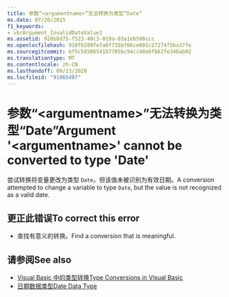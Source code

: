 ```yaml
---
title: 参数“<argumentname>”无法转换为类型“Date”
ms.date: 07/20/2015
f1_keywords:
- vbrArgument_InvalidDateValue1
ms.assetid: 928b8d75-f523-40c3-819a-03a1eb596ccc
ms.openlocfilehash: 910fb209fefa0f735bf66ce801c27274f5ba37fe
ms.sourcegitcommit: bf5c5850654187705bc94cc40ebfb62fe346ab02
ms.translationtype: MT
ms.contentlocale: zh-CN
ms.lasthandoff: 09/23/2020
ms.locfileid: "91065497"
---
```

# <a name="argument-argumentname-cannot-be-converted-to-type-date"></a><span data-ttu-id="9058f-102">参数“\<argumentname>”无法转换为类型“Date”</span><span class="sxs-lookup"><span data-stu-id="9058f-102">Argument '\<argumentname>' cannot be converted to type 'Date'</span></span>

<span data-ttu-id="9058f-103">尝试转换将变量更改为类型 `Date`，但该值未被识别为有效日期。</span><span class="sxs-lookup"><span data-stu-id="9058f-103">A conversion attempted to change a variable to type `Date`, but the value is not recognized as a valid date.</span></span>  
  
## <a name="to-correct-this-error"></a><span data-ttu-id="9058f-104">更正此错误</span><span class="sxs-lookup"><span data-stu-id="9058f-104">To correct this error</span></span>  
  
- <span data-ttu-id="9058f-105">查找有意义的转换。</span><span class="sxs-lookup"><span data-stu-id="9058f-105">Find a conversion that is meaningful.</span></span>  
  
## <a name="see-also"></a><span data-ttu-id="9058f-106">请参阅</span><span class="sxs-lookup"><span data-stu-id="9058f-106">See also</span></span>

- [<span data-ttu-id="9058f-107">Visual Basic 中的类型转换</span><span class="sxs-lookup"><span data-stu-id="9058f-107">Type Conversions in Visual Basic</span></span>](../programming-guide/language-features/data-types/type-conversions.md)
- [<span data-ttu-id="9058f-108">日期数据类型</span><span class="sxs-lookup"><span data-stu-id="9058f-108">Date Data Type</span></span>](../language-reference/data-types/date-data-type.md)
